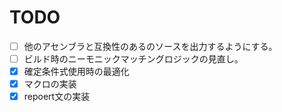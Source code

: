 # TODO

- [ ] 他のアセンブラと互換性のあるのソースを出力するようにする。  
- [ ] ビルド時のニーモニックマッチングロジックの見直し。
- [x] 確定条件式使用時の最適化
- [x] マクロの実装
- [x] repoert文の実装